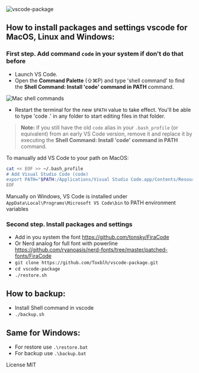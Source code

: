 ![vscode-package](https://user-images.githubusercontent.com/2198153/29383357-cc9f6d0a-82d8-11e7-9396-fe1d45740e18.png)

## How to install packages and settings vscode for MacOS, Linux and Windows:
### First step. Add command `code` in your system if don't do that before
* Launch VS Code.
* Open the **Command Palette** (⇧⌘P) and type 'shell command' to find the **Shell Command: Install 'code' command in PATH** command.

![Mac shell commands](https://code.visualstudio.com/assets/docs/setup/mac/shell-command.png)

* Restart the terminal for the new `$PATH` value to take effect. You'll be able to type 'code .' in any folder to start editing files in that folder.

>**Note:** If you still have the old `code` alias in your `.bash_profile` (or equivalent) from an early VS Code version, remove it and replace it by executing the **Shell Command: Install 'code' command in PATH** command.

To manually add VS Code to your path on MacOS:

```bash
cat << EOF >> ~/.bash_profile
# Add Visual Studio Code (code)
export PATH="$PATH:/Applications/Visual Studio Code.app/Contents/Resources/app/bin"
EOF
```

Manually on Windows, VS Code is installed under `AppData\Local\Programs\Microsoft VS Code\bin` to PATH environment variables

### Second step. Install packages and settings
* Add in you system the font https://github.com/tonsky/FiraCode
* Or Nerd analog for full font with powerline https://github.com/ryanoasis/nerd-fonts/tree/master/patched-fonts/FiraCode
* `git clone https://github.com/Toxblh/vscode-package.git`
* `cd vscode-package`
* `./restore.sh`

## How to backup:
* Install Shell command in vscode
* `./backup.sh`

## Same for Windows:
* For restore use `.\restore.bat`
* For backup use `.\backup.bat`

License MIT

